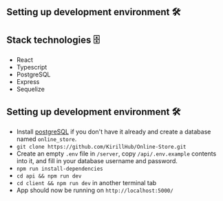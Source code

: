 ## Setting up development environment 🛠

## Stack technologies 🗄

- React
- Typescript
- PostgreSQL
- Express
- Sequelize

## Setting up development environment 🛠

- Install [postgreSQL](https://www.postgresql.org/) if you don't have it already and create a database named `online_store`.
- `git clone https://github.com/KirillHub/Online-Store.git`
- Create an empty `.env` file in `/server`, copy `/api/.env.example` contents into it, and fill in your database username and password.
- `npm run install-dependencies`
- `cd api && npm run dev`
- `cd client && npm run dev` in another terminal tab
- App should now be running on `http://localhost:5000/`
